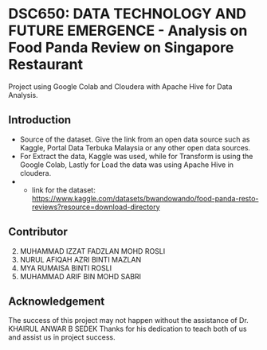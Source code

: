 # DSC650: DATA TECHNOLOGY AND FUTURE EMERGENCE - Analysis on Food Panda Review on Singapore Restaurant
Project using Google Colab and Cloudera with Apache Hive for Data Analysis.
## Introduction
- Source of the dataset. Give the link from an open data source such as Kaggle, Portal Data Terbuka Malaysia or any other open data sources.
- For Extract the data, Kaggle was used, while for Transform is using the Google Colab, Lastly for Load the data was using Apache Hive in cloudera.
- - link for the dataset: https://www.kaggle.com/datasets/bwandowando/food-panda-resto-reviews?resource=download-directory
## Contributor
2. MUHAMMAD IZZAT FADZLAN MOHD ROSLI
3. NURUL AFIQAH AZRI BINTI MAZLAN
4. MYA RUMAISA BINTI ROSLI
5. MUHAMMAD ARIF BIN MOHD SABRI
## Acknowledgement
The success of this project may not happen without the assistance of Dr. KHAIRUL ANWAR B SEDEK Thanks for his dedication to teach both of us and assist us in project success.
